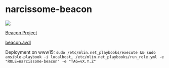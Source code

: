 # narcissome-beacon

<a href="https://travis-ci.org/mlin/narcissome-beacon"><img src="https://travis-ci.org/mlin/narcissome-beacon.svg"/></a>

[Beacon Project](http://ga4gh.org/#/beacon)

[beacon.avdl](https://github.com/ga4gh/schemas/blob/master/src/main/resources/avro/beacon.avdl)

Deployment on www15: `sudo /etc/mlin.net_playbooks/execute && sudo ansible-playbook -i localhost, /etc/mlin.net_playbooks/run_role.yml -e "ROLE=narcissome-beacon" -e "TAG=vX.Y.Z"`
